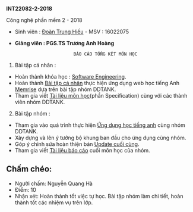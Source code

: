**INT22082-2-2018**

Công nghệ phần mềm 2 - 2018

+ Sinh viên : [Đoàn Trung Hiếu](https://github.com/trunghieu2609vn)  - MSV : 16022075

+ **Giảng viên : PGS.TS Trương Anh Hoàng**

							BÁO CÁO TỔNG KẾT MÔN HỌC

1. Bài tập cá nhân :
  + Hoàn thành khóa học : [Software Engineering](https://courses.edx.org/courses/course-v1:UBCx+SoftEng1x+1T2018/course/).
  + Hoàn thành [Bài tập cá nhân](https://github.com/trunghieu2609vn/INT2208-2-2018/tree/master/DoanTrungHieu) thực hiện ứng dụng web học tiếng Anh [Memrise](https://www.memrise.com/) dựa trên bài tập nhóm DDTANK.
  + Tham gia viết [Tài liệu môn học](https://docs.google.com/document/d/1a4i_31R8WBUAnF91syr1FwBpKoAiTY6rEJt1xWjb74M/edit#heading=h.nzv2vaiffe4k)(phần Specification) cùng với các thành viên nhóm DDTANK.
2. Bài tập nhóm :
  + Tham gia vào quá trình thực hiện [Ứng dụng học tiếng anh](https://github.com/trunghieu2609vn/Memrise_Team_DDTANK) cùng nhóm DDTANK.
  + Xây dựng và lên ý tưởng bộ khung ban đầu cho ứng dụng cùng nhóm.
  + Góp ý chỉnh sửa hoàn thiện bản [Update cuối cùng](https://github.com/truonganhhoang/INT2208-2-2018/tree/master/nhom-DDTANK).
  + Tham gia viết [Tài liệu báo cáo](https://docs.google.com/document/d/1qLR-qvxi7L6LPCddOGcklxoBS2ZtSFLXLnNQ_AM5NvE/edit) cuối môn học của nhóm.

 ## Chấm chéo:
 * Người chấm: Nguyễn Quang Hà
 * Điểm: 10
 * Nhận xét: Hoàn thành tốt việc tự học. Bài tập nhóm làm chi tiết, hoàn thành tốt các nhiệm vụ trên lớp.
